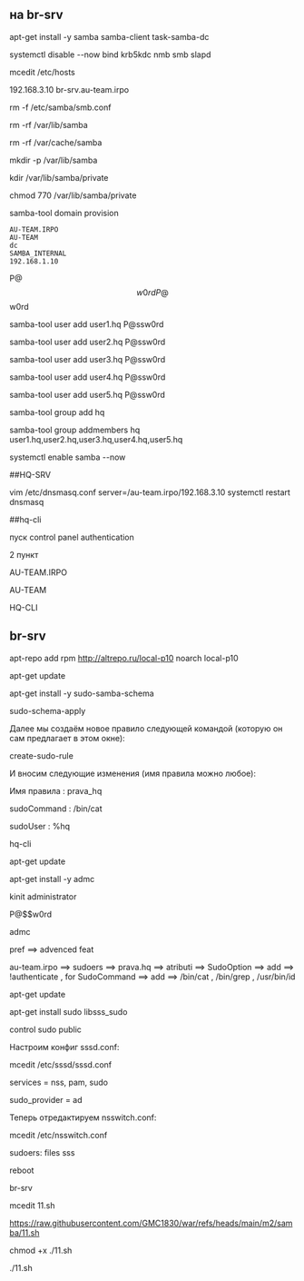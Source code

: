 ## на br-srv

apt-get install -y samba samba-client task-samba-dc

systemctl disable --now bind krb5kdc nmb smb slapd

mcedit /etc/hosts

192.168.3.10 br-srv.au-team.irpo


rm -f /etc/samba/smb.conf

rm -rf /var/lib/samba

rm -rf /var/cache/samba

mkdir -p /var/lib/samba

kdir /var/lib/samba/private

chmod 770 /var/lib/samba/private

samba-tool domain provision

	AU-TEAM.IRPO
	AU-TEAM
	dc
	SAMBA_INTERNAL
	192.168.1.10

P@$$w0rd
P@$$w0rd


samba-tool user add user1.hq P@ssw0rd

samba-tool user add user2.hq P@ssw0rd

samba-tool user add user3.hq P@ssw0rd

samba-tool user add user4.hq P@ssw0rd

samba-tool user add user5.hq P@ssw0rd

samba-tool group add hq

samba-tool group addmembers hq user1.hq,user2.hq,user3.hq,user4.hq,user5.hq

systemctl enable samba --now


##HQ-SRV

vim /etc/dnsmasq.conf
server=/au-team.irpo/192.168.3.10
systemctl restart dnsmasq

##hq-cli

пуск control panel authentication

2 пункт

AU-TEAM.IRPO

AU-TEAM

HQ-CLI

## br-srv

apt-repo add rpm http://altrepo.ru/local-p10 noarch local-p10

apt-get update

apt-get install -y sudo-samba-schema

sudo-schema-apply

Далее мы создаём новое правило следующей командой (которую он сам предлагает в этом окне):

create-sudo-rule

И вносим следующие изменения (имя правила можно любое):

Имя правила	: prava_hq

sudoCommand	: /bin/cat

sudoUser		: %hq



hq-cli

apt-get update

apt-get install -y admc

kinit administrator

P@$$w0rd

admc

pref ==>  advenced feat

au-team.irpo ==> sudoers ==> prava.hq ==> atributi ==> SudoOption ==> add ==> !authenticate , for SudoCommand ==> add ==> /bin/cat , /bin/grep , /usr/bin/id

apt-get update

apt-get install sudo libsss_sudo

control sudo public

Настроим конфиг sssd.conf:

mcedit /etc/sssd/sssd.conf

services = nss, pam, sudo

sudo_provider = ad

Теперь отредактируем nsswitch.conf:

mcedit /etc/nsswitch.conf

sudoers: files sss

reboot


br-srv

mcedit 11.sh


https://raw.githubusercontent.com/GMC1830/war/refs/heads/main/m2/samba/11.sh



chmod +x ./11.sh

./11.sh


